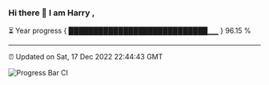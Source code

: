 ### Hi there 👋 I am Harry , 

⏳ Year progress { ████████████████████████████▁▁ } 96.15 %

---

⏰ Updated on Sat, 17 Dec 2022 22:44:43 GMT

![Progress Bar CI](https://github.com/duykhang68/duykhang68/workflows/Progress%20Bar%20CI/badge.svg)
